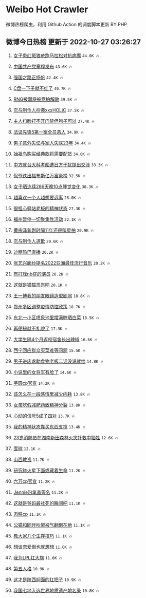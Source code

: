 # Weibo Hot Crawler 



微博热榜爬虫，利用 Github Action 的调度脚本更新 BY PHP 


## 微博今日热榜 更新于 2022-10-27 03:26:27 
1. [女子患红斑狼疮跑马拉松对抗病魔](https://s.weibo.com/weibo?q=%23%E5%A5%B3%E5%AD%90%E6%82%A3%E7%BA%A2%E6%96%91%E7%8B%BC%E7%96%AE%E8%B7%91%E9%A9%AC%E6%8B%89%E6%9D%BE%E5%AF%B9%E6%8A%97%E7%97%85%E9%AD%94%23&t=31&band_rank=1&Refer=top) `44.0K 🔥` 

1. [中国共产党章程发布](https://s.weibo.com/weibo?q=%23%E4%B8%AD%E5%9B%BD%E5%85%B1%E4%BA%A7%E5%85%9A%E7%AB%A0%E7%A8%8B%E5%8F%91%E5%B8%83%23&t=31&band_rank=2&Refer=top) `43.6K 🔥` 

1. [强国之路正扬帆](https://s.weibo.com/weibo?q=%23%E5%BC%BA%E5%9B%BD%E4%B9%8B%E8%B7%AF%E6%AD%A3%E6%89%AC%E5%B8%86%23&t=31&band_rank=3&Refer=top) `42.4K 🔥` 

1. [C盘一下子就不红了](https://s.weibo.com/weibo?q=%23C%E7%9B%98%E4%B8%80%E4%B8%8B%E5%AD%90%E5%B0%B1%E4%B8%8D%E7%BA%A2%E4%BA%86%23&t=31&band_rank=4&Refer=top) `40.7K 🔥` 

1. [RNG被曝将被竞拍解散](https://s.weibo.com/weibo?q=%23RNG%E8%A2%AB%E6%9B%9D%E5%B0%86%E8%A2%AB%E7%AB%9E%E6%8B%8D%E8%A7%A3%E6%95%A3%23&t=31&band_rank=5&Refer=top) `39.5K 🔥` 

1. [恋与制作人抄袭xxxHOLiC](https://s.weibo.com/weibo?q=%23%E6%81%8B%E4%B8%8E%E5%88%B6%E4%BD%9C%E4%BA%BA%E6%8A%84%E8%A2%ADxxxHOLiC%23&t=31&band_rank=6&Refer=top) `37.5K 🔥` 

1. [主人扫脸打不开门禁但狗子可以](https://s.weibo.com/weibo?q=%23%E4%B8%BB%E4%BA%BA%E6%89%AB%E8%84%B8%E6%89%93%E4%B8%8D%E5%BC%80%E9%97%A8%E7%A6%81%E4%BD%86%E7%8B%97%E5%AD%90%E5%8F%AF%E4%BB%A5%23&t=31&band_rank=7&Refer=top) `37.4K 🔥` 

1. [法证先锋5第一案全员恶人](https://s.weibo.com/weibo?q=%23%E6%B3%95%E8%AF%81%E5%85%88%E9%94%8B5%E7%AC%AC%E4%B8%80%E6%A1%88%E5%85%A8%E5%91%98%E6%81%B6%E4%BA%BA%23&t=31&band_rank=8&Refer=top) `34.9K 🔥` 

1. [男子意外失忆与家人失联23年](https://s.weibo.com/weibo?q=%23%E7%94%B7%E5%AD%90%E6%84%8F%E5%A4%96%E5%A4%B1%E5%BF%86%E4%B8%8E%E5%AE%B6%E4%BA%BA%E5%A4%B1%E8%81%9423%E5%B9%B4%23&t=31&band_rank=9&Refer=top) `34.4K 🔥` 

1. [始祖鸟购买经典款将需要配货](https://s.weibo.com/weibo?q=%23%E5%A7%8B%E7%A5%96%E9%B8%9F%E8%B4%AD%E4%B9%B0%E7%BB%8F%E5%85%B8%E6%AC%BE%E5%B0%86%E9%9C%80%E8%A6%81%E9%85%8D%E8%B4%A7%23&t=31&band_rank=10&Refer=top) `34.0K 🔥` 

1. [中方就台大科考船遭日方干扰提出交涉](https://s.weibo.com/weibo?q=%23%E4%B8%AD%E6%96%B9%E5%B0%B1%E5%8F%B0%E5%A4%A7%E7%A7%91%E8%80%83%E8%88%B9%E9%81%AD%E6%97%A5%E6%96%B9%E5%B9%B2%E6%89%B0%E6%8F%90%E5%87%BA%E4%BA%A4%E6%B6%89%23&t=31&band_rank=11&Refer=top) `33.3K 🔥` 

1. [侃爷跌出福布斯亿万富豪榜](https://s.weibo.com/weibo?q=%23%E4%BE%83%E7%88%B7%E8%B7%8C%E5%87%BA%E7%A6%8F%E5%B8%83%E6%96%AF%E4%BA%BF%E4%B8%87%E5%AF%8C%E8%B1%AA%E6%A6%9C%23&t=31&band_rank=12&Refer=top) `32.5K 🔥` 

1. [女子晒连续286天晚10点睡觉变化](https://s.weibo.com/weibo?q=%23%E5%A5%B3%E5%AD%90%E6%99%92%E8%BF%9E%E7%BB%AD286%E5%A4%A9%E6%99%9A10%E7%82%B9%E7%9D%A1%E8%A7%89%E5%8F%98%E5%8C%96%23&t=31&band_rank=13&Refer=top) `30.3K 🔥` 

1. [越喜欢一个人越想要远离](https://s.weibo.com/weibo?q=%23%E8%B6%8A%E5%96%9C%E6%AC%A2%E4%B8%80%E4%B8%AA%E4%BA%BA%E8%B6%8A%E6%83%B3%E8%A6%81%E8%BF%9C%E7%A6%BB%23&t=31&band_rank=14&Refer=top) `28.0K 🔥` 

1. [很担心驿站老板的精神状态](https://s.weibo.com/weibo?q=%23%E5%BE%88%E6%8B%85%E5%BF%83%E9%A9%BF%E7%AB%99%E8%80%81%E6%9D%BF%E7%9A%84%E7%B2%BE%E7%A5%9E%E7%8A%B6%E6%80%81%23&t=31&band_rank=15&Refer=top) `27.3K 🔥` 

1. [福州暂停一切聚集性活动](https://s.weibo.com/weibo?q=%23%E7%A6%8F%E5%B7%9E%E6%9A%82%E5%81%9C%E4%B8%80%E5%88%87%E8%81%9A%E9%9B%86%E6%80%A7%E6%B4%BB%E5%8A%A8%23&t=31&band_rank=16&Refer=top) `22.1K 🔥` 

1. [黄宗泽新剧时隔11年还是叫星柏](https://s.weibo.com/weibo?q=%23%E9%BB%84%E5%AE%97%E6%B3%BD%E6%96%B0%E5%89%A7%E6%97%B6%E9%9A%9411%E5%B9%B4%E8%BF%98%E6%98%AF%E5%8F%AB%E6%98%9F%E6%9F%8F%23&t=31&band_rank=17&Refer=top) `20.9K 🔥` 

1. [恋与制作人道歉](https://s.weibo.com/weibo?q=%23%E6%81%8B%E4%B8%8E%E5%88%B6%E4%BD%9C%E4%BA%BA%E9%81%93%E6%AD%89%23&t=31&band_rank=18&Refer=top) `20.6K 🔥` 

1. [迪丽热巴直播](https://s.weibo.com/weibo?q=%23%E8%BF%AA%E4%B8%BD%E7%83%AD%E5%B7%B4%E7%9B%B4%E6%92%AD%23&t=31&band_rank=19&Refer=top) `20.2K 🔥` 

1. [张艺兴面纱提名2022亚洲最佳流行音乐](https://s.weibo.com/weibo?q=%23%E5%BC%A0%E8%89%BA%E5%85%B4%E9%9D%A2%E7%BA%B1%E6%8F%90%E5%90%8D2022%E4%BA%9A%E6%B4%B2%E6%9C%80%E4%BD%B3%E6%B5%81%E8%A1%8C%E9%9F%B3%E4%B9%90%23&t=31&band_rank=20&Refer=top) `20.2K 🔥` 

1. [有打戏nb症的演员](https://s.weibo.com/weibo?q=%23%E6%9C%89%E6%89%93%E6%88%8Fnb%E7%97%87%E7%9A%84%E6%BC%94%E5%91%98%23&t=31&band_rank=21&Refer=top) `20.2K 🔥` 

1. [这就是猫猫祟祟吧](https://s.weibo.com/weibo?q=%23%E8%BF%99%E5%B0%B1%E6%98%AF%E7%8C%AB%E7%8C%AB%E7%A5%9F%E7%A5%9F%E5%90%A7%23&t=31&band_rank=22&Refer=top) `20.1K 🔥` 

1. [王一博我的朋友眼镜造型剧照](https://s.weibo.com/weibo?q=%23%E7%8E%8B%E4%B8%80%E5%8D%9A%E6%88%91%E7%9A%84%E6%9C%8B%E5%8F%8B%E7%9C%BC%E9%95%9C%E9%80%A0%E5%9E%8B%E5%89%A7%E7%85%A7%23&t=31&band_rank=23&Refer=top) `18.8K 🔥` 

1. [郑州多区调整疫情防控政策](https://s.weibo.com/weibo?q=%23%E9%83%91%E5%B7%9E%E5%A4%9A%E5%8C%BA%E8%B0%83%E6%95%B4%E7%96%AB%E6%83%85%E9%98%B2%E6%8E%A7%E6%94%BF%E7%AD%96%23&t=31&band_rank=24&Refer=top) `18.7K 🔥` 

1. [东北一小区喷泉池里摆满晾晒白菜](https://s.weibo.com/weibo?q=%23%E4%B8%9C%E5%8C%97%E4%B8%80%E5%B0%8F%E5%8C%BA%E5%96%B7%E6%B3%89%E6%B1%A0%E9%87%8C%E6%91%86%E6%BB%A1%E6%99%BE%E6%99%92%E7%99%BD%E8%8F%9C%23&t=31&band_rank=25&Refer=top) `18.5K 🔥` 

1. [再便秘就不礼貌了](https://s.weibo.com/weibo?q=%23%E5%86%8D%E4%BE%BF%E7%A7%98%E5%B0%B1%E4%B8%8D%E7%A4%BC%E8%B2%8C%E4%BA%86%23&t=31&band_rank=26&Refer=top) `17.3K 🔥` 

1. [大学生隔4个月返校宿舍长出辣椒](https://s.weibo.com/weibo?q=%23%E5%A4%A7%E5%AD%A6%E7%94%9F%E9%9A%944%E4%B8%AA%E6%9C%88%E8%BF%94%E6%A0%A1%E5%AE%BF%E8%88%8D%E9%95%BF%E5%87%BA%E8%BE%A3%E6%A4%92%23&t=31&band_rank=27&Refer=top) `16.6K 🔥` 

1. [西宁回应群众买菜难等问题](https://s.weibo.com/weibo?q=%23%E8%A5%BF%E5%AE%81%E5%9B%9E%E5%BA%94%E7%BE%A4%E4%BC%97%E4%B9%B0%E8%8F%9C%E9%9A%BE%E7%AD%89%E9%97%AE%E9%A2%98%23&t=31&band_rank=28&Refer=top) `15.5K 🔥` 

1. [男子进店求助食物老板二话没说就给](https://s.weibo.com/weibo?q=%23%E7%94%B7%E5%AD%90%E8%BF%9B%E5%BA%97%E6%B1%82%E5%8A%A9%E9%A3%9F%E7%89%A9%E8%80%81%E6%9D%BF%E4%BA%8C%E8%AF%9D%E6%B2%A1%E8%AF%B4%E5%B0%B1%E7%BB%99%23&t=31&band_rank=29&Refer=top) `14.8K 🔥` 

1. [小说里的女将军有脸了](https://s.weibo.com/weibo?q=%23%E5%B0%8F%E8%AF%B4%E9%87%8C%E7%9A%84%E5%A5%B3%E5%B0%86%E5%86%9B%E6%9C%89%E8%84%B8%E4%BA%86%23&t=31&band_rank=30&Refer=top) `14.6K 🔥` 

1. [芋圆cp官宣](https://s.weibo.com/weibo?q=%23%E8%8A%8B%E5%9C%86cp%E5%AE%98%E5%AE%A3%23&t=31&band_rank=31&Refer=top) `14.2K 🔥` 

1. [该怎么在一段感情里减少内耗](https://s.weibo.com/weibo?q=%23%E8%AF%A5%E6%80%8E%E4%B9%88%E5%9C%A8%E4%B8%80%E6%AE%B5%E6%84%9F%E6%83%85%E9%87%8C%E5%87%8F%E5%B0%91%E5%86%85%E8%80%97%23&t=31&band_rank=32&Refer=top) `13.8K 🔥` 

1. [女孩吃假减肥药致精神分裂](https://s.weibo.com/weibo?q=%23%E5%A5%B3%E5%AD%A9%E5%90%83%E5%81%87%E5%87%8F%E8%82%A5%E8%8D%AF%E8%87%B4%E7%B2%BE%E7%A5%9E%E5%88%86%E8%A3%82%23&t=31&band_rank=33&Refer=top) `13.8K 🔥` 

1. [心动的信号5成了四对](https://s.weibo.com/weibo?q=%23%E5%BF%83%E5%8A%A8%E7%9A%84%E4%BF%A1%E5%8F%B75%E6%88%90%E4%BA%86%E5%9B%9B%E5%AF%B9%23&t=31&band_rank=34&Refer=top) `13.7K 🔥` 

1. [我的精神状态靠买东西支撑](https://s.weibo.com/weibo?q=%23%E6%88%91%E7%9A%84%E7%B2%BE%E7%A5%9E%E7%8A%B6%E6%80%81%E9%9D%A0%E4%B9%B0%E4%B8%9C%E8%A5%BF%E6%94%AF%E6%92%91%23&t=31&band_rank=35&Refer=top) `13.4K 🔥` 

1. [23岁消防员在湖南新田森林火灾扑救中牺牲](https://s.weibo.com/weibo?q=%2323%E5%B2%81%E6%B6%88%E9%98%B2%E5%91%98%E5%9C%A8%E6%B9%96%E5%8D%97%E6%96%B0%E7%94%B0%E6%A3%AE%E6%9E%97%E7%81%AB%E7%81%BE%E6%89%91%E6%95%91%E4%B8%AD%E7%89%BA%E7%89%B2%23&t=31&band_rank=36&Refer=top) `12.6K 🔥` 

1. [雪球](https://s.weibo.com/weibo?q=%E9%9B%AA%E7%90%83&t=31&band_rank=37&Refer=top) `12.1K 🔥` 

1. [山西教资](https://s.weibo.com/weibo?q=%E5%B1%B1%E8%A5%BF%E6%95%99%E8%B5%84&t=31&band_rank=38&Refer=top) `11.7K 🔥` 

1. [研究称火星下面或藏着生命](https://s.weibo.com/weibo?q=%23%E7%A0%94%E7%A9%B6%E7%A7%B0%E7%81%AB%E6%98%9F%E4%B8%8B%E9%9D%A2%E6%88%96%E8%97%8F%E7%9D%80%E7%94%9F%E5%91%BD%23&t=31&band_rank=39&Refer=top) `11.2K 🔥` 

1. [六万cp官宣](https://s.weibo.com/weibo?q=%23%E5%85%AD%E4%B8%87cp%E5%AE%98%E5%AE%A3%23&t=31&band_rank=40&Refer=top) `11.2K 🔥` 

1. [Jennie叼笔盖签名](https://s.weibo.com/weibo?q=%23Jennie%E5%8F%BC%E7%AC%94%E7%9B%96%E7%AD%BE%E5%90%8D%23&t=31&band_rank=41&Refer=top) `11.2K 🔥` 

1. [这就是爸妈最社死的瞬间吧](https://s.weibo.com/weibo?q=%23%E8%BF%99%E5%B0%B1%E6%98%AF%E7%88%B8%E5%A6%88%E6%9C%80%E7%A4%BE%E6%AD%BB%E7%9A%84%E7%9E%AC%E9%97%B4%E5%90%A7%23&t=31&band_rank=42&Refer=top) `11.1K 🔥` 

1. [肉粽cp](https://s.weibo.com/weibo?q=%E8%82%89%E7%B2%BDcp&t=31&band_rank=43&Refer=top) `11.1K 🔥` 

1. [公猫和同伴吵架被气翻倒在地](https://s.weibo.com/weibo?q=%23%E5%85%AC%E7%8C%AB%E5%92%8C%E5%90%8C%E4%BC%B4%E5%90%B5%E6%9E%B6%E8%A2%AB%E6%B0%94%E7%BF%BB%E5%80%92%E5%9C%A8%E5%9C%B0%23&t=31&band_rank=44&Refer=top) `11.1K 🔥` 

1. [教大家几个生存技巧](https://s.weibo.com/weibo?q=%23%E6%95%99%E5%A4%A7%E5%AE%B6%E5%87%A0%E4%B8%AA%E7%94%9F%E5%AD%98%E6%8A%80%E5%B7%A7%23&t=31&band_rank=45&Refer=top) `11.1K 🔥` 

1. [想谈恋爱但也就想想](https://s.weibo.com/weibo?q=%23%E6%83%B3%E8%B0%88%E6%81%8B%E7%88%B1%E4%BD%86%E4%B9%9F%E5%B0%B1%E6%83%B3%E6%83%B3%23&t=31&band_rank=46&Refer=top) `11.0K 🔥` 

1. [我为LPL扛大旗](https://s.weibo.com/weibo?q=%E6%88%91%E4%B8%BALPL%E6%89%9B%E5%A4%A7%E6%97%97&t=31&band_rank=47&Refer=top) `11.0K 🔥` 

1. [第五人格](https://s.weibo.com/weibo?q=%23%E7%AC%AC%E4%BA%94%E4%BA%BA%E6%A0%BC%23&t=31&band_rank=48&Refer=top) `10.9K 🔥` 

1. [这才是陕西焖面的扛把子](https://s.weibo.com/weibo?q=%23%E8%BF%99%E6%89%8D%E6%98%AF%E9%99%95%E8%A5%BF%E7%84%96%E9%9D%A2%E7%9A%84%E6%89%9B%E6%8A%8A%E5%AD%90%23&t=31&band_rank=49&Refer=top) `10.9K 🔥` 

1. [我国七地入选世界地质遗产地名录](https://s.weibo.com/weibo?q=%23%E6%88%91%E5%9B%BD%E4%B8%83%E5%9C%B0%E5%85%A5%E9%80%89%E4%B8%96%E7%95%8C%E5%9C%B0%E8%B4%A8%E9%81%97%E4%BA%A7%E5%9C%B0%E5%90%8D%E5%BD%95%23&t=31&band_rank=50&Refer=top) `10.8K 🔥` 


